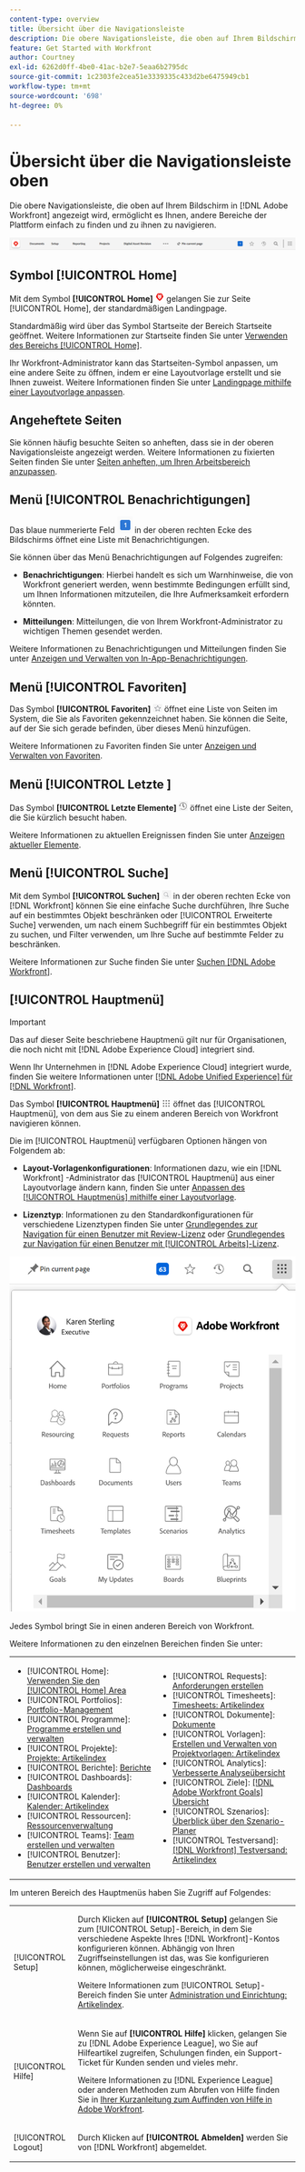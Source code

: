 ```yaml
---
content-type: overview
title: Übersicht über die Navigationsleiste
description: Die obere Navigationsleiste, die oben auf Ihrem Bildschirm in [!DNL Adobe Workfront]  angezeigt wird, ermöglicht es Ihnen, andere Bereiche der Plattform einfach zu finden und zu ihnen zu navigieren.
feature: Get Started with Workfront
author: Courtney
exl-id: 6262d0ff-4be0-41ac-b2e7-5eaa6b2795dc
source-git-commit: 1c2303fe2cea51e3339335c433d2be6475949cb1
workflow-type: tm+mt
source-wordcount: '698'
ht-degree: 0%

---
```


# Übersicht über die Navigationsleiste oben

<!--Audited: 01/2024-->

Die obere Navigationsleiste, die oben auf Ihrem Bildschirm in [!DNL Adobe Workfront] angezeigt wird, ermöglicht es Ihnen, andere Bereiche der Plattform einfach zu finden und zu ihnen zu navigieren.

![Obere Navigationsleiste](assets/global-navigation-bar.png)

## Symbol [!UICONTROL Home]

Mit dem Symbol **[!UICONTROL Home]** ![](assets/home-icon.png) gelangen Sie zur Seite [!UICONTROL Home], der standardmäßigen Landingpage.

Standardmäßig wird über das Symbol Startseite der Bereich Startseite geöffnet. Weitere Informationen zur Startseite finden Sie unter [Verwenden des Bereichs [!UICONTROL Home]](../../workfront-basics/using-home/using-the-home-area/use-the-home-area.md).

Ihr Workfront-Administrator kann das Startseiten-Symbol anpassen, um eine andere Seite zu öffnen, indem er eine Layoutvorlage erstellt und sie Ihnen zuweist. Weitere Informationen finden Sie unter [Landingpage mithilfe einer Layoutvorlage anpassen](/help/quicksilver/administration-and-setup/customize-workfront/use-layout-templates/customize-landing-page.md).

## Angeheftete Seiten

Sie können häufig besuchte Seiten so anheften, dass sie in der oberen Navigationsleiste angezeigt werden. Weitere Informationen zu fixierten Seiten finden Sie unter [Seiten anheften, um Ihren Arbeitsbereich anzupassen](../../workfront-basics/the-new-workfront-experience/pin-pages.md).

<!--
## [!UICONTROL Help] menu

The **[!UICONTROL Help]** menu allows you to search for help with a specific task, find more information on using [!DNL Workfront], view content related to the page you are currently on, or submit feedback about your experience.

To learn more about the Help menu, see [Access [!DNL Adobe Workfront] help](../../workfront-basics/navigate-workfront/workfront-navigation/access-workfront-help.md).
-->

## Menü [!UICONTROL Benachrichtigungen]

Das blaue nummerierte Feld ![](assets/notifications-icon.png) in der oberen rechten Ecke des Bildschirms öffnet eine Liste mit Benachrichtigungen.

Sie können über das Menü Benachrichtigungen auf Folgendes zugreifen:

* **Benachrichtigungen**: Hierbei handelt es sich um Warnhinweise, die von Workfront generiert werden, wenn bestimmte Bedingungen erfüllt sind, um Ihnen Informationen mitzuteilen, die Ihre Aufmerksamkeit erfordern könnten.

* **Mitteilungen**: Mitteilungen, die von Ihrem Workfront-Administrator zu wichtigen Themen gesendet werden.

Weitere Informationen zu Benachrichtigungen und Mitteilungen finden Sie unter [Anzeigen und Verwalten von In-App-Benachrichtigungen](../../workfront-basics/using-notifications/view-and-manage-in-app-notifications.md).

## Menü [!UICONTROL Favoriten]

Das Symbol **[!UICONTROL Favoriten]** ![Favoriten](assets/favorites-icon-62x55.png) öffnet eine Liste von Seiten im System, die Sie als Favoriten gekennzeichnet haben. Sie können die Seite, auf der Sie sich gerade befinden, über dieses Menü hinzufügen.

Weitere Informationen zu Favoriten finden Sie unter [Anzeigen und Verwalten von Favoriten](../../workfront-basics/navigate-workfront/recent-and-favorites/view-and-manage-favorites.md).

## Menü [!UICONTROL Letzte ]

Das Symbol **[!UICONTROL Letzte Elemente]** ![[!UICONTROL Letzte Elemente]](assets/recents-icon-40x43.png) öffnet eine Liste der Seiten, die Sie kürzlich besucht haben.

Weitere Informationen zu aktuellen Ereignissen finden Sie unter [Anzeigen aktueller Elemente](../../workfront-basics/navigate-workfront/recent-and-favorites/view-recent-items.md).

## Menü [!UICONTROL Suche]

Mit dem Symbol **[!UICONTROL Suchen]** ![](assets/search-icon.png) in der oberen rechten Ecke von [!DNL Workfront] können Sie eine einfache Suche durchführen, Ihre Suche auf ein bestimmtes Objekt beschränken oder [!UICONTROL Erweiterte Suche] verwenden, um nach einem Suchbegriff für ein bestimmtes Objekt zu suchen, und Filter verwenden, um Ihre Suche auf bestimmte Felder zu beschränken.

Weitere Informationen zur Suche finden Sie unter [Suchen [!DNL Adobe Workfront]](../../workfront-basics/navigate-workfront/search/search-workfront.md).

## [!UICONTROL Hauptmenü]

>[!IMPORTANT]
>
>Das auf dieser Seite beschriebene Hauptmenü gilt nur für Organisationen, die noch nicht mit [!DNL Adobe Experience Cloud] integriert sind.
>
> Wenn Ihr Unternehmen in [!DNL Adobe Experience Cloud] integriert wurde, finden Sie weitere Informationen unter [[!DNL Adobe Unified Experience] für [!DNL Workfront]](/help/quicksilver/workfront-basics/navigate-workfront/workfront-navigation/adobe-unified-experience.md).

Das Symbol **[!UICONTROL Hauptmenü]** ![Hauptmenü](assets/main-menu-icon.png) öffnet das [!UICONTROL Hauptmenü], von dem aus Sie zu einem anderen Bereich von Workfront navigieren können.

Die im [!UICONTROL Hauptmenü] verfügbaren Optionen hängen von Folgendem ab:

* **Layout-Vorlagenkonfigurationen**: Informationen dazu, wie ein [!DNL Workfront] -Administrator das [!UICONTROL Hauptmenü] aus einer Layoutvorlage ändern kann, finden Sie unter [Anpassen des [!UICONTROL Hauptmenüs] mithilfe einer Layoutvorlage](../../administration-and-setup/customize-workfront/use-layout-templates/customize-main-menu.md).

* **Lizenztyp**: Informationen zu den Standardkonfigurationen für verschiedene Lizenztypen finden Sie unter [Grundlegendes zur Navigation für einen Benutzer mit Review-Lizenz](../../workfront-basics/navigate-workfront/workfront-navigation/reviewer-global-navigation-bar.md) oder [Grundlegendes zur Navigation für einen Benutzer mit [!UICONTROL Arbeits]-Lizenz](../../workfront-basics/navigate-workfront/workfront-navigation/worker-global-navigation-bar.md).

![Hauptmenüoptionen](assets/main-menu-options-350x481.png)

Jedes Symbol bringt Sie in einen anderen Bereich von Workfront.

Weitere Informationen zu den einzelnen Bereichen finden Sie unter:

<!--
<p data-mc-conditions="QuicksilverOrClassic.Draft mode">(NOTE: Update screenshot and add icons for new products/features.)</p>
-->

<table style="table-layout:auto"> 
 <col> 
 <col> 
 <tbody> 
  <tr> 
   <td> 
    <ul> 
     <li>[!UICONTROL Home]: <a href="../../workfront-basics/using-home/using-the-home-area/use-the-home-area.md" class="MCXref xref">Verwenden Sie den [!UICONTROL Home] Area</a></li> 
     <li>[!UICONTROL Portfolios]: <a href="../../manage-work/portfolios/portfolio-management-overview.md" class="MCXref xref">Portfolio-Management</a></li> 
     <li>[!UICONTROL Programme]: <a href="../../manage-work/portfolios/create-and-manage-programs/create-and-manage-programs.md" class="MCXref xref">Programme erstellen und verwalten </a></li> 
     <li>[!UICONTROL Projekte]: <a href="../../manage-work/projects/projects-overview.md" class="MCXref xref">Projekte: Artikelindex</a></li> 
     <li>[!UICONTROL Berichte]: <a href="../../reports-and-dashboards/reports/reports-overview.md" class="MCXref xref">Berichte</a></li> 
     <li>[!UICONTROL Dashboards]: <a href="../../reports-and-dashboards/dashboards/dashboards-overview.md" class="MCXref xref">Dashboards</a></li> 
     <li>[!UICONTROL Kalender]: <a href="../../reports-and-dashboards/reports/calendars/calendars.md" class="MCXref xref">Kalender: Artikelindex</a></li> 
     <li>[!UICONTROL Ressourcen]: <a href="../../resource-mgmt/resource-mgmt-overview/resource-management-overview.md" class="MCXref xref">Ressourcenverwaltung </a></li> 
     <li>[!UICONTROL Teams]: <a href="../../people-teams-and-groups/create-and-manage-teams/create-and-mange-teams.md" class="MCXref xref">Team erstellen und verwalten</a></li> 
     <li>[!UICONTROL Benutzer]: <a href="../../administration-and-setup/add-users/create-and-manage-users/create-and-manage-users.md" class="MCXref xref">Benutzer erstellen und verwalten</a></li> 
    </ul> </td> 
   <td> 
    <ul> 
     <li>[!UICONTROL Requests]: <a href="../../manage-work/requests/create-requests/create-requests.md" class="MCXref xref">Anforderungen erstellen</a></li> 
     <li>[!UICONTROL Timesheets]: <a href="../../timesheets/timesheets-all.md" class="MCXref xref">Timesheets: Artikelindex</a></li> 
     <li>[!UICONTROL Dokumente]: <a href="../../documents/documents-overview.md" class="MCXref xref">Dokumente</a></li> 
     <li>[!UICONTROL Vorlagen]: <a href="../../manage-work/projects/create-and-manage-templates/create-manage-templates.md" class="MCXref xref">Erstellen und Verwalten von Projektvorlagen: Artikelindex</a></li> 
     <li>[!UICONTROL Analytics]: <a href="../../enhanced-analytics/enhanced-analytics-overview.md" class="MCXref xref">Verbesserte Analyseübersicht</a></li> 
     <li>[!UICONTROL Ziele]: <a href="../../workfront-goals/goal-management/wf-goals-overview.md" class="MCXref xref">[!DNL Adobe Workfront Goals] Übersicht</a></li> 
     <li>[!UICONTROL Szenarios]: <a href="../../scenario-planner/scenario-planner-overview.md" class="MCXref xref">Überblick über den Szenario-Planer</a></li> 
     <li>[!UICONTROL Testversand]: <a href="../../workfront-proof/workfront-proof.md" class="MCXref xref">[!DNL Workfront] Testversand: Artikelindex</a></li> 
    </ul> </td> 
  </tr> 
 </tbody> 
</table>

Im unteren Bereich des Hauptmenüs haben Sie Zugriff auf Folgendes:

<table style="table-layout:auto"> 
 <col> 
 <col> 
 <tbody> 
  <tr> 
   <td> <p class="bold">[!UICONTROL Setup]</p> </td> 
   <td> <p>Durch Klicken auf <b>[!UICONTROL Setup]</b> gelangen Sie zum [!UICONTROL Setup]-Bereich, in dem Sie verschiedene Aspekte Ihres [!DNL Workfront]-Kontos konfigurieren können. Abhängig von Ihren Zugriffseinstellungen ist das, was Sie konfigurieren können, möglicherweise eingeschränkt.</p> <p>Weitere Informationen zum [!UICONTROL Setup]-Bereich finden Sie unter <a href="../../administration-and-setup/administration-and-setup.md" class="MCXref xref">Administration und Einrichtung: Artikelindex</a>.</p> </td> 
  </tr> 
  <tr> 
   <td> <p class="bold">[!UICONTROL Hilfe]</p> </td> 
   <td> <p>Wenn Sie auf <b>[!UICONTROL Hilfe]</b> klicken, gelangen Sie zu [!DNL Adobe Experience League], wo Sie auf Hilfeartikel zugreifen, Schulungen finden, ein Support-Ticket für Kunden senden und vieles mehr.</p> <p>Weitere Informationen zu [!DNL Experience League] oder anderen Methoden zum Abrufen von Hilfe finden Sie in <a href="../../workfront-basics/tips-tricks-and-troubleshooting/guide-for-help-in-workfront.md" class="MCXref xref">Ihrer Kurzanleitung zum Auffinden von Hilfe in Adobe Workfront</a>.</p> </td> 
  </tr>

<tr> 
   <td> <p class="bold">[!UICONTROL Logout]</p> </td> 
   <td>Durch Klicken auf <b>[!UICONTROL Abmelden]</b> werden Sie von [!DNL Workfront] abgemeldet.</td> 
  </tr> 
 </tbody> 
</table>

